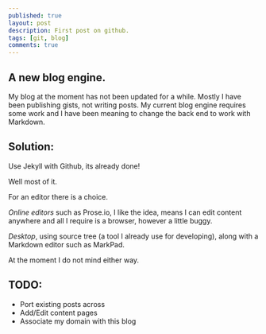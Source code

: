 ```yaml
---
published: true
layout: post
description: First post on github.
tags: [git, blog]
comments: true
---
```


## A new blog engine.

My blog at the moment has not been updated for a while. Mostly I have been publishing gists, not writing posts. My current blog engine requires some work and I have been meaning to change the back end to work with Markdown.

## Solution:
Use Jekyll with Github, its already done!

Well most of it. 

For an editor there is a choice.

*Online editors* such as Prose.io, I like the idea, means I can edit content anywhere and all I require is a browser, however a little buggy.

*Desktop*, using source tree (a tool I already use for developing), along with a Markdown editor such as MarkPad.

At the moment I do not mind either way.


## TODO:


+ Port existing posts across
+ Add/Edit content pages
+ Associate my domain with this blog